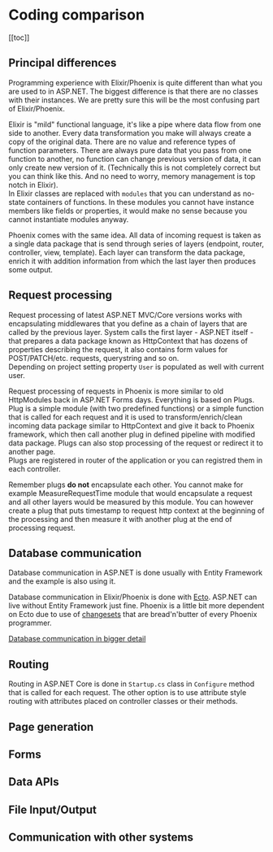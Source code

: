 # Coding comparison
[[toc]]
## Principal differences
Programming experience with Elixir/Phoenix is quite different than what you are used to in ASP.NET. The biggest difference is that there are no classes with their instances. We are pretty sure this will be the most confusing part of Elixir/Phoenix.

Elixir is "mild" functional language, it's like a pipe where data flow from one side to another. Every data transformation you make will always create a copy of the original data. There are no value and reference types of function parameters. There are always pure data that you pass from one function to another, no function can change previous version of data, it can only create new version of it. (Technically this is not completely correct but you can think like this. And no need to worry, memory management is top notch in Elixir).  
In Elixir classes are replaced with ``modules`` that you can understand as no-state containers of functions. In these modules you cannot have instance members like fields or properties, it would make no sense because you cannot instantiate modules anyway.

Phoenix comes with the same idea. All data of incoming request is taken as a single data package that is send through series of layers (endpoint, router, controller, view, template). Each layer can transform the data package, enrich it with addition information from which the last layer then produces some output.

## Request processing
Request processing of latest ASP.NET MVC/Core versions works with encapsulating middlewares that you define as a chain of layers that are called by the previous layer. System calls the first layer - ASP.NET itself - that prepares a data package known as HttpContext that has dozens of properties describing the request, it also contains form values for POST/PATCH/etc. requests, querystring and so on.  
Depending on project setting property ``User`` is populated as well with current user.

Request processing of requests in Phoenix is more similar to old HttpModules back in ASP.NET Forms days. Everything is based on Plugs. Plug is a simple module (with two predefined functions) or a simple function that is called for each request and it is used to transform/enrich/clean incoming data package similar to HttpContext and give it back to Phoenix framework, which then call another plug in defined pipeline with modified data package. Plugs can also stop processing of the request or redirect it to another page.   
Plugs are registered in router of the application or you can registred them in each controller.  
  
Remember plugs **do not** encapsulate each other. You cannot make for example MeasureRequestTime module that would encapsulate a request and all other layers would be measured by this module. You can however create a plug that puts timestamp to request http context at the beginning of the processing and then measure it with another plug at the end of processing request.

## Database communication
Database communication in ASP.NET is done usually with Entity Framework and the example is also using it.

Database communication in Elixir/Phoenix is done with [Ecto](https://hexdocs.pm/ecto/Ecto.html). ASP.NET can live without Entity Framework just fine. Phoenix is a little bit more dependent on Ecto due to use of [changesets](https://hexdocs.pm/ecto/Ecto.Changeset.html) that are bread'n'butter of every Phoenix programmer.

[Database communication in bigger detail](/coding/database-communication)

## Routing
Routing in ASP.NET Core is done in ``Startup.cs`` class in ``Configure`` method that is called for each request. The other option is to use attribute style routing with attributes placed on controller classes or their methods. 

## Page generation

## Forms

## Data APIs

## File Input/Output

## Communication with other systems
